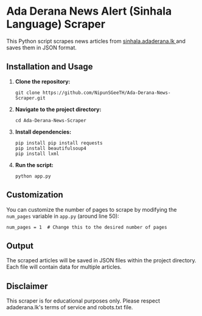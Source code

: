 
  <h1>Ada Derana News Alert (Sinhala Language)  Scraper</h1>

  <p>This Python script scrapes news articles from <a href="https://sinhala.adaderana.lk/"> sinhala.adaderana.lk </a> and saves them in JSON format.</p>

  <h2>Installation and Usage</h2>

  <ol>
    <li><strong>Clone the repository:</strong></li>
      <pre><code>git clone https://github.com/NipunSGeeTH/Ada-Derana-News-Scraper.git</code></pre>
    <li><strong>Navigate to the project directory:</strong></li>
      <pre><code>cd Ada-Derana-News-Scraper</code></pre>
    <li><strong>Install dependencies:</strong></li>
      <pre><code>pip install pip install requests
pip install beautifulsoup4
pip install lxml
</code></pre>
    <li><strong>Run the script:</strong></li>
      <pre><code>python app.py</code></pre>
  </ol>

  <h2>Customization</h2>

  <p>You can customize the number of pages to scrape by modifying the <code>num_pages</code> variable in <code>app.py</code> (around line 50):</p>

  <pre><code>num_pages = 1  # Change this to the desired number of pages</code></pre>

  <h2>Output</h2>

  <p>The scraped articles will be saved in JSON files within the project directory. Each file will contain data for multiple articles.</p>

  <h2>Disclaimer</h2>

  <p>This scraper is for educational purposes only. Please respect adaderana.lk's terms of service and robots.txt file.</p>
</body>
</html>




